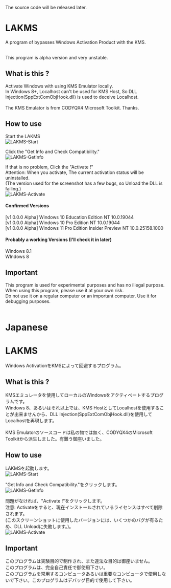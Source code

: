 The source code will be released later.
# LAKMS
A program of bypasses Windows Activation Product with the KMS.<br><br>

This program is alpha version and very unstable.

## What is this ?
Activate Windows with using KMS Emulator locally.<br>
In Windows 8+, Localhost can't be used for KMS Host, So DLL Injection(SppExtComObjHook.dll) is used to deceive Localhost.<br><br>
The KMS Emulator is from CODYQX4 Microsoft Toolkit. Thanks.

## How to use
Start the LAKMS<br>
![LAKMS-Start](https://github.com/zulux07437/LAKMS/blob/main/LAKMS-Image/LAKMS-Start.png)<br>

Click the "Get Info and Check Compatibility."<br>
![LAKMS-GetInfo](https://github.com/zulux07437/LAKMS/blob/main/LAKMS-Image/LAKMS-GetInfo.png)<br>

If that is no problem, Click the "Activate !"<br>
Attention: When you activate, The current activation status will be uninstalled.<br>
(The version used for the screenshot has a few bugs, so Unload the DLL is failing.)<br>
![LAKMS-Activate](https://github.com/zulux07437/LAKMS/blob/main/LAKMS-Image/LAKMS-Activate.png)<br>

#### Confirmed Versions
[v1.0.0.0 Alpha] Windows 10 Education Edition NT 10.0.19044<br>
[v1.0.0.0 Alpha] Windows 10 Pro Edition NT 10.0.19044<br>
[v1.0.0.0 Alpha] Windows 11 Pro Edition Insider Preview NT 10.0.25158.1000<br>

#### Probably a working Versions (I'll check it in later)
Windows 8.1<br>
WIndows 8

## Important
This program is used for experimental purposes and has no illegal purpose.<br>
When using this program, please use it at your own risk.<br>
Do not use it on a regular computer or an important computer. Use it for debugging purposes.<br><br>





# Japanese
# LAKMS
Windows ActivationをKMSによって回避するプログラム。

## What is this ?
KMSエミュレータを使用してローカルのWindowsをアクティベートするプログラムです。<br>
Windows 8、あるいはそれ以上では、KMS HostとしてLocalhostを使用することが出来ませんから、DLL Injection(SppExtComObjHook.dll)を使用してLocalhostを再現します。<br><br>
KMS Emulatorのソースコードは私の物では無く、CODYQX4のMicrosoft Toolkitから派生しました。有難う御座いました。

## How to use
LAKMSを起動します。<br>
![LAKMS-Start](https://github.com/zulux07437/LAKMS/blob/main/LAKMS-Image/LAKMS-Start.png)<br>

"Get Info and Check Compatibility."をクリックします。<br>
![LAKMS-GetInfo](https://github.com/zulux07437/LAKMS/blob/main/LAKMS-Image/LAKMS-GetInfo.png)<br>

問題がなければ、"Activate !"をクリックします。<br>
注意: Activateをすると、現在インストールされているライセンスはすべて削除されます。<br>
(このスクリーンショットに使用したバージョンには、いくつかのバグが有るため、DLL Unloadに失敗します。)。<br>
![LAKMS-Activate](https://github.com/zulux07437/LAKMS/blob/main/LAKMS-Image/LAKMS-Activate.png)<br>

## Important
このプログラムは実験目的で制作され、また違法な目的は御座いません。<br>
このプログラムは、完全自己責任で御使用下さい。<br>
このプログラムを常用するコンピュータあるいは重要なコンピュータで使用しないで下さい。このプログラムはデバッグ目的で使用して下さい。
